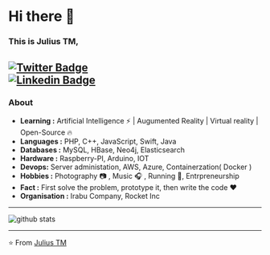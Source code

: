 # Hi there 👋
### This is Julius TM,
[![Twitter Badge](https://img.shields.io/badge/-Julius_TM-1ca0f1?style=flat-square&logo=twitter&logoColor=white&link=https://twitter.com/juliusmoshiro)](https://twitter.com/juliusmoshiro)  
[![Linkedin Badge](https://img.shields.io/badge/-Julius_TM-blue?style=flat-square&logo=Linkedin&logoColor=white&link=https://www.linkedin.com/in/juliustm//)](https://www.linkedin.com/in/juliustm/)
---------------------------------------------------------------------------------------------------------------------------------------------------------------------------------
### About

-  **Learning :** Artificial Intelligence :zap: | Augumented Reality | Virtual reality | Open-Source :fire:	
-  **Languages :** PHP, C++, JavaScript, Swift, Java
-  **Databases :** MySQL, HBase, Neo4j, Elasticsearch
-  **Hardware  :** Raspberry-PI, Arduino, IOT
-  **Devops:** Server administation, AWS, Azure, Containerzation( Docker )
-  **Hobbies :** Photography :camera: , Music :headphones: , Running :running:, Entrpreneurship
-  **Fact :** First solve the problem, prototype it, then write the code :heart: 
-  **Organisation :** Irabu Company, Rocket Inc

---------------------------------------------------------------------------------------------------------------------------------------------------------------------------------

![github stats](https://github-readme-stats.vercel.app/api?username=juliustm&show_icons=true)

---------------------------------------------------------------------------------------------------------------------------------------------------------------------------------


⭐️  From [Julius TM](https://github.com/juliustm)
